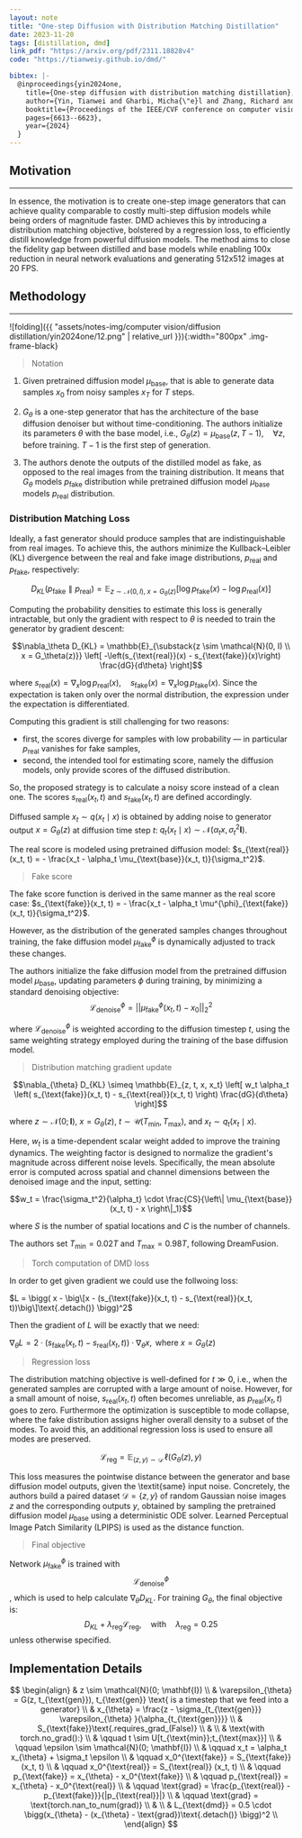 ```yaml
---
layout: note
title: "One-step Diffusion with Distribution Matching Distillation"
date: 2023-11-20
tags: [distillation, dmd]
link_pdf: "https://arxiv.org/pdf/2311.18828v4"
code: "https://tianweiy.github.io/dmd/"

bibtex: |-
  @inproceedings{yin2024one,
    title={One-step diffusion with distribution matching distillation},
    author={Yin, Tianwei and Gharbi, Micha{\"e}l and Zhang, Richard and Shechtman, Eli and Durand, Fredo and Freeman, William T and Park, Taesung},
    booktitle={Proceedings of the IEEE/CVF conference on computer vision and pattern recognition},
    pages={6613--6623},
    year={2024}
  }
---
```


## Motivation
---

In essence, the motivation is to create one-step image generators that can achieve quality comparable to costly multi-step diffusion models while being orders of magnitude faster. DMD achieves this by introducing a distribution matching objective, bolstered by a regression loss, to efficiently distill knowledge from powerful diffusion models. The method aims to close the fidelity gap between distilled and base models while enabling 100x reduction in neural network evaluations and generating 512x512 images at 20 FPS.

## Methodology
---
![folding]({{ "assets/notes-img/computer vision/diffusion distillation/yin2024one/12.png" | relative_url }}){:width="800px" .img-frame-black}

> Notation

1. Given pretrained diffusion model $\mu_{\text{base}}$, that is able to generate data samples $x_0$ from noisy samples $x_T$ for $T$ steps.

2. $G_\theta$ is a one-step generator that has the architecture of the base diffusion denoiser but without time-conditioning. The authors initialize its parameters $\theta$ with the base model, i.e., $G_{\theta}(z) = \mu_{\text{base}}(z, T - 1), \quad \forall z$, before training. $T-1$ is the first step of generation.

3. The authors denote the outputs of the distilled model as fake, as opposed to the real images from the training distribution. It means that $G_{\theta}$ models $p_{\text{fake}}$ distribution while pretrained diffusion model $\mu_{\text{base}}$ models $p_{\text{real}}$ distribution.

### Distribution Matching Loss

Ideally, a fast generator should produce samples that are indistinguishable from real images. 
To achieve this, the authors minimize the Kullback–Leibler (KL) divergence between the real and fake image distributions, $p_{\text{real}}$ and $p_{\text{fake}}$, respectively:

$$D_{KL}(p_{\text{fake}} \parallel p_{\text{real}}) = \mathbb{E}_{z \sim \mathcal{N}(0, I),\; x = G_{\theta}(z)} \left[ \log p_{\text{fake}}(x) - \log p_{\text{real}}(x) \right]$$

Computing the probability densities to estimate this loss is generally intractable, but only the gradient with respect to $\theta$ is needed to train the generator by gradient descent:

$$\nabla_\theta D_{KL} = \mathbb{E}_{\substack{z \sim \mathcal{N}(0, I) \\ x = G_\theta(z)}} \left[ -\left(s_{\text{real}}(x) - s_{\text{fake}}(x)\right) \frac{dG}{d\theta} \right]$$

$\text{where } s_{\text{real}}(x) = \nabla_x \log p_{\text{real}}(x), \quad s_{\text{fake}}(x) = \nabla_x \log p_{\text{fake}}(x)$.
Since the expectation is taken only over the normal distribution, the expression under the expectation is differentiated.

Computing this gradient is still challenging for two reasons: 
- first, the scores diverge for samples with low probability — in particular $p_{\text{real}}$ vanishes for fake samples, 
- second, the intended tool for estimating score, namely the diffusion models, only provide scores of the diffused distribution. 

So, the proposed strategy is to calculate a noisy score instead of a clean one.
The scores $s_{\text{real}}(x_t, t)$ and $s_{\text{fake}}(x_t, t)$ are defined accordingly. 

Diffused sample $x_t \sim q(x_t \mid x)$ is obtained by adding noise to generator output $x = G_\theta(z)$ at diffusion time step $t$: $q_t(x_t \mid x) \sim \mathcal{N}(\alpha_t x,\, \sigma_t^2 \mathbf{I})$.

The real score is modeled using pretrained diffusion model: $s_{\text{real}}(x_t, t) = - \frac{x_t - \alpha_t \mu_{\text{base}}(x_t, t)}{\sigma_t^2}$.

> Fake score

The fake score function is derived in the same manner as the real score case: $s_{\text{fake}}(x_t, t) = - \frac{x_t - \alpha_t \mu^{\phi}_{\text{fake}}(x_t, t)}{\sigma_t^2}$.

However, as the distribution of the generated samples changes throughout training, the fake diffusion model $\mu^{\phi}_{\text{fake}}$ is dynamically adjusted to track these changes. 

The authors initialize the fake diffusion model from the pretrained diffusion model $\mu_{\text{base}}$, updating parameters $\phi$ during training, by minimizing a standard denoising objective:
$$\mathcal{L}^{\phi}_{\text{denoise}} = ||\mu^{\phi}_{\text{fake}}(x_t, t) - x_0||_2^2$$

where $\mathcal{L}^{\phi}_{\text{denoise}}$ is weighted according to the diffusion timestep $t$, using the same weighting strategy employed during the training of the base diffusion model.

> Distribution matching gradient update

$$\nabla_{\theta} D_{KL} \simeq \mathbb{E}_{z, t, x, x_t} \left[ w_t \alpha_t \left( s_{\text{fake}}(x_t, t) - s_{\text{real}}(x_t, t) \right) \frac{dG}{d\theta} \right]$$

where $z \sim \mathcal{N}(0; \mathbf{I})$, $x = G_{\theta}(z)$, $t \sim \mathcal{U}(T_{\min}, T_{\max})$, and $x_t \sim q_t(x_t \mid x)$.

Here, $w_t$ is a time-dependent scalar weight added to improve the training dynamics. 
The weighting factor is designed to normalize the gradient's magnitude across different noise levels.
Specifically, the mean absolute error is computed across spatial and channel dimensions between the denoised image and the input, setting:

$$w_t = \frac{\sigma_t^2}{\alpha_t} \cdot \frac{CS}{\left\| \mu_{\text{base}}(x_t, t) - x \right\|_1}$$

where $S$ is the number of spatial locations and $C$ is the number of channels.

The authors set $T_{\min} = 0.02T$ and $T_{\max} = 0.98T$, following DreamFusion.

> Torch computation of DMD loss

In order to get given gradient we could use the follwoing loss:

$L = \bigg( x - \big\[x - (s_{\text{fake}}(x_t, t) - s_{\text{real}}(x_t, t))\big\]\text{.detach()} \bigg)^2$

Then the gradient of $L$ will be exactly that we need:

$\nabla_{\theta} L = 2 \cdot (s_{\text{fake}}(x_t, t) - s_{\text{real}}(x_t, t)) \cdot \nabla_{\theta} x, \text{  where  } x = G_{\theta}(z)$

> Regression loss

The distribution matching objective is well-defined for $t \gg 0$, i.e., when the generated samples are corrupted with a large amount of noise. 
However, for a small amount of noise, $s_{\text{real}}(x_t, t)$ often becomes unreliable, as $p_{\text{real}}(x_t, t)$ goes to zero. 
Furthermore the optimization is susceptible to mode collapse, where the fake distribution assigns higher overall density to a subset of the modes.
To avoid this, an additional regression loss is used to ensure all modes are preserved.

$$\mathcal{L}_{\text{reg}} = \mathbb{E}_{(z,y) \sim \mathcal{D}} \, \ell(G_{\theta}(z), y)$$

This loss measures the pointwise distance between the generator and base diffusion model outputs, given the \textit{same} input noise. Concretely, the authors build a paired dataset $\mathcal{D} = \{z, y\}$ of random Gaussian noise images $z$ and the corresponding outputs $y$, obtained by sampling the pretrained diffusion model $\mu_{\text{base}}$ using a deterministic ODE solver.
Learned Perceptual Image Patch Similarity (LPIPS) is used as the distance function.

> Final objective

Network $\mu_{\text{fake}}^{\phi}$ is trained with $$\mathcal{L}^{\phi}_{\text{denoise}}$$, which is used to help calculate $\nabla_{\theta} D_{KL}$. 
For training $G_\theta$, the final objective is:
$$D_{KL} + \lambda_{\text{reg}} \mathcal{L}_{\text{reg}}, \quad \text{with} \quad \lambda_{\text{reg}} = 0.25$$ unless otherwise specified.

## Implementation Details

$$
\begin{align}
    & z \sim \mathcal{N}(0; \mathbf{I}) \\
    & \varepsilon_{\theta} = G(z, t_{\text{gen}}), t_{\text{gen}} \text{ is a timestep that we feed into a generator} \\
    & x_{\theta} = \frac{z - \sigma_{t_{\text{gen}}} \varepsilon_{\theta} }{\alpha_{t_{\text{gen}}}} \\ 
    & S_{\text{fake}}\text{.requires_grad_(False)} \\
    & \\
    & \text{with torch.no_grad():} \\
    & \qquad t \sim U[t_{\text{min}};t_{\text{max}}] \\
    & \qquad \epsilon \sim \mathcal{N}(0; \mathbf{I}) \\
    & \qquad x_t = \alpha_t x_{\theta} + \sigma_t \epsilon \\
    & \qquad x_0^{\text{fake}} = S_{\text{fake}} (x_t, t) \\
    & \qquad x_0^{\text{real}} = S_{\text{real}} (x_t, t) \\
    & \qquad p_{\text{fake}} = x_{\theta} - x_0^{\text{fake}} \\
    & \qquad p_{\text{real}} = x_{\theta} - x_0^{\text{real}} \\
    & \qquad \text{grad} = \frac{p_{\text{real}} - p_{\text{fake}}}{|p_{\text{real}}|} \\
    & \qquad \text{grad} = \text{torch.nan_to_num(grad)} \\
    & \\
    & L_{\text{dmd}} = 0.5 \cdot \bigg(x_{\theta} - (x_{\theta} - \text{grad})\text{.detach()} \bigg)^2 \\
\end{align}
$$


